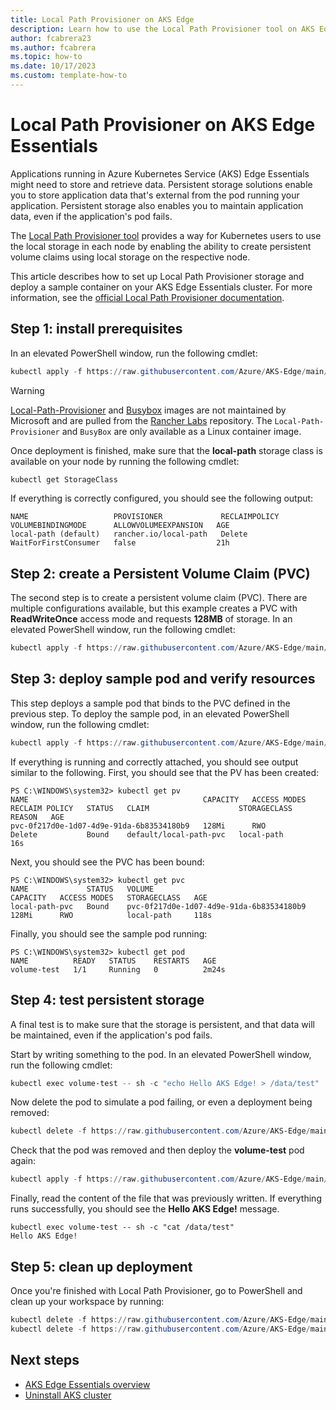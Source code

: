 ```yaml
---
title: Local Path Provisioner on AKS Edge
description: Learn how to use the Local Path Provisioner tool on AKS Edge Essentials.
author: fcabrera23
ms.author: fcabrera
ms.topic: how-to
ms.date: 10/17/2023
ms.custom: template-how-to
---
```


# Local Path Provisioner on AKS Edge Essentials

Applications running in Azure Kubernetes Service (AKS) Edge Essentials might need to store and retrieve data. Persistent storage solutions enable you to store application data that's external from the pod running your application. Persistent storage also enables you to maintain application data, even if the application's pod fails.

The [Local Path Provisioner tool](https://github.com/rancher/local-path-provisioner) provides a way for Kubernetes users to use the local storage in each node by enabling the ability to create persistent volume claims using local storage on the respective node.

This article describes how to set up Local Path Provisioner storage and deploy a sample container on your AKS Edge Essentials cluster. For more information, see the [official Local Path Provisioner documentation](https://github.com/rancher/local-path-provisioner/blob/master/README.md#usage).

## Step 1: install prerequisites

In an elevated PowerShell window, run the following cmdlet:

```powershell
kubectl apply -f https://raw.githubusercontent.com/Azure/AKS-Edge/main/samples/storage/local-path-provisioner/local-path-storage.yaml
```

> [!WARNING]
> [Local-Path-Provisioner](https://github.com/rancher/local-path-provisioner) and [Busybox](https://hub.docker.com/r/rancher/busybox) images are not maintained by Microsoft and are pulled from the [Rancher Labs](https://hub.docker.com/u/rancher) repository. The `Local-Path-Provisioner` and `BusyBox` are only available as a Linux container image.

Once deployment is finished, make sure that the **local-path** storage class is available on your node by running the following cmdlet:

```powershell
kubectl get StorageClass
```

If everything is correctly configured, you should see the following output:

```output
NAME                   PROVISIONER             RECLAIMPOLICY   VOLUMEBINDINGMODE      ALLOWVOLUMEEXPANSION   AGE
local-path (default)   rancher.io/local-path   Delete          WaitForFirstConsumer   false                  21h
```

## Step 2: create a Persistent Volume Claim (PVC)

The second step is to create a persistent volume claim (PVC). There are multiple configurations available, but this example creates a PVC with **ReadWriteOnce** access mode and requests **128MB** of storage. In an elevated PowerShell window, run the following cmdlet:

```powershell
kubectl apply -f https://raw.githubusercontent.com/Azure/AKS-Edge/main/samples/storage/local-path-provisioner/pvc.yaml
```

## Step 3: deploy sample pod and verify resources

This step deploys a sample pod that binds to the PVC defined in the previous step. To deploy the sample pod, in an elevated PowerShell window, run the following cmdlet:

```powershell
kubectl apply -f https://raw.githubusercontent.com/Azure/AKS-Edge/main/samples/storage/local-path-provisioner/pod.yaml
```

If everything is running and correctly attached, you should see output similar to the following. First, you should see that the PV has been created:

```output
PS C:\WINDOWS\system32> kubectl get pv
NAME                                       CAPACITY   ACCESS MODES   RECLAIM POLICY   STATUS   CLAIM                    STORAGECLASS   REASON   AGE
pvc-0f217d0e-1d07-4d9e-91da-6b83534180b9   128Mi      RWO            Delete           Bound    default/local-path-pvc   local-path              16s
```

Next, you should see the PVC has been bound:

```output
PS C:\WINDOWS\system32> kubectl get pvc
NAME             STATUS   VOLUME                                     CAPACITY   ACCESS MODES   STORAGECLASS   AGE
local-path-pvc   Bound    pvc-0f217d0e-1d07-4d9e-91da-6b83534180b9   128Mi      RWO            local-path     118s
```

Finally, you should see the sample pod running:

```output
PS C:\WINDOWS\system32> kubectl get pod
NAME          READY   STATUS    RESTARTS   AGE
volume-test   1/1     Running   0          2m24s
```

## Step 4: test persistent storage

A final test is to make sure that the storage is persistent, and that data will be maintained, even if the application's pod fails.

Start by writing something to the pod. In an elevated PowerShell window, run the following cmdlet:

```powershell
kubectl exec volume-test -- sh -c "echo Hello AKS Edge! > /data/test"
```

Now delete the pod to simulate a pod failing, or even a deployment being removed:

```powershell
kubectl delete -f https://raw.githubusercontent.com/Azure/AKS-Edge/main/samples/storage/local-path-provisioner/pod.yaml
```

Check that the pod was removed and then deploy the **volume-test** pod again:

```powershell
kubectl apply -f https://raw.githubusercontent.com/Azure/AKS-Edge/main/samples/storage/local-path-provisioner/pod.yaml
```

Finally, read the content of the file that was previously written. If everything runs successfully, you should see the **Hello AKS Edge!** message.

```output
kubectl exec volume-test -- sh -c "cat /data/test"
Hello AKS Edge!
```

## Step 5: clean up deployment

Once you're finished with Local Path Provisioner, go to PowerShell and clean up your workspace by running:

```powershell
kubectl delete -f https://raw.githubusercontent.com/Azure/AKS-Edge/main/samples/storage/local-path-provisioner/pod.yaml
kubectl delete -f https://raw.githubusercontent.com/Azure/AKS-Edge/main/samples/storage/local-path-provisioner/pvc.yaml
```

## Next steps

- [AKS Edge Essentials overview](aks-edge-overview.md)
- [Uninstall AKS cluster](aks-edge-howto-uninstall.md)
